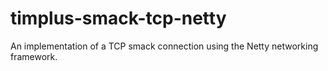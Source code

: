 # timplus-smack-tcp-netty
An implementation of a TCP smack connection using the Netty networking framework.
